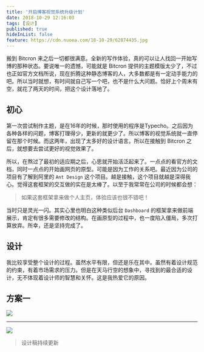 ```yaml
---
title: '开启博客视觉系统升级计划'
date: 2018-10-29 12:16:03
tags: [设计]
published: true
hideInList: false
feature: https://cdn.nuoea.com/18-10-29/62874435.jpg
---
```

搬到 Bitcron 来之后一切都很满意。全新的写作体验，真的可以让人找回一开始写博的那种状态。要说唯一的遗憾，可能就是 Bitcron 提供的主题模版太少了，不过也正如官方文档所说，现在折腾这种静态博客的人，大多数都是有一定动手能力的吧。所以当时就想，有时间就自己写一个吧，也不是什么大问题。恰好上个周末有空，就花了两天的时间，把这个设计落地了。


## 初心

第一次尝试制作主题，是在16年的时候，那时使用的程序是Typecho。之后因为各种各样的问题，博客打理得少，更新的就更少了。所以博客的视觉系统就一直停留在那个时候。而这两年，出现了太多好的设计语言。所以在接触到 Bitcron 之后，就想要去尝试更好的视觉效果了。

所以，在熬过了最初的适应期之后，心思就开始活泛起来了。一点点的看官方的文档，同时一点点的开始画网页的原型。可能是因为工作的关系吧。最近因为公司的项目有了解到阿里的 `Ant Design` 这个项目。越是接触，这个项目就越是深得我心。觉得这套框架的交互做的实在是太棒了。以至于我常常在公司的时候都会想：

 > 如果这套框架拿来做个人主页，体验应该也很不错吧！

当时只是灵光一闪。其实心里也明白这种类似后台 `Dashboard` 的框架拿来做前端展示，肯定有很多需要修改的结构。在画原型的过程中，也一度陷入僵局，多次打算放弃。所幸，还是坚持完成了。

## 设计

我比较享受整个设计的过程。虽然水平有限，但还是乐在其中。虽然有着设计规范的约束，有着市场需求的压力。但是在天马行空的想象中，寻找到的最合适的设计，无不体现着设计师的智慧和关怀。这是我热爱它的原因。

## 方案一

![](https://cdn.nuoea.com/18-10-29/86761214.jpg)
___
![](https://cdn.nuoea.com/18-10-29/87559289.jpg)


> 设计稿持续更新